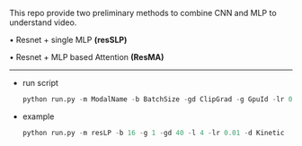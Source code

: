 This repo provide two preliminary methods to combine CNN and MLP to understand video.

• Resnet + single MLP **(resSLP)**

• Resnet + MLP based Attention **(ResMA)**

---

- run script

  ```python
  python run.py -m ModalName -b BatchSize -gd ClipGrad -g GpuId -lr 0.01 -d DataSet
  ```

- example

  ```python
  python run.py -m resLP -b 16 -g 1 -gd 40 -l 4 -lr 0.01 -d Kinetic
  ```

  

